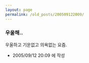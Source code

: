 ```yaml
---
layout: page
permalink: /old_posts/200509122009/
---
```


### 우울해..

우울하고 기운없고 의욕없는 요즘.





- 2005/09/12 20:09 에 작성